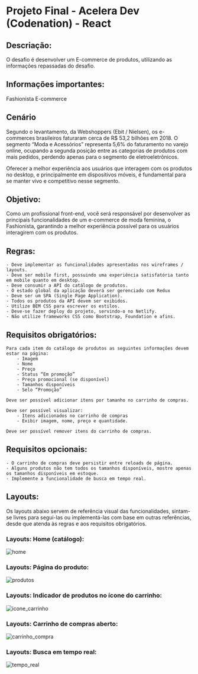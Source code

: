 # Projeto Final - Acelera Dev (Codenation) - React


## Descriação: 
O desafio é desenvolver um E-commerce de produtos, utilizando as informações repassadas do desafio.

## Informações importantes:

Fashionista E-commerce

## Cenário

Segundo o levantamento, da Webshoppers (Ebit / Nielsen), os e-commerces brasileiros faturaram cerca de R$ 53,2 bilhões em 2018. O segmento “Moda e Acessórios” representa 5,6% do faturamento no varejo online, ocupando a segunda posição entre as categorias de produtos com mais pedidos, perdendo apenas para o segmento de eletroeletrônicos.

Oferecer a melhor experiência aos usuários que interagem com os produtos no desktop, e principalmente em dispositivos móveis, é fundamental para se manter vivo e competitivo nesse segmento.

## Objetivo:

Como um profissional front-end, você será responsável por desenvolver as principais funcionalidades de um e-commerce de moda feminina, o Fashionista, garantindo a melhor experiência possível para os usuários interagirem com os produtos.

## Regras:

    - Deve implementar as funcionalidades apresentadas nos wireframes / layouts.
    - Deve ser mobile first, possuindo uma experiência satisfatória tanto em mobile quanto em desktop.
    - Deve consumir a API do catálogo de produtos.
    - O estado global da aplicação deverá ser gerenciado com Redux
    - Deve ser um SPA (Single Page Application).
    - Todos os produtos da API devem ser exibidos.
    - Utilize BEM CSS para escrever os estilos.
    - Deve-se fazer deploy do projeto, servindo-o no Netlify.
    - Não utilize frameworks CSS como Bootstrap, Foundation e afins.

## Requisitos obrigatórios:

    Para cada item do catálogo de produtos as seguintes informações devem estar na página:
        - Imagem
        - Nome
        - Preço
        - Status “Em promoção”
        - Preço promocional (se disponível)
        - Tamanhos disponíveis
        - Selo “Promoção”

    Deve ser possível adicionar itens por tamanho no carrinho de compras.

    Deve ser possível visualizar:
        - Itens adicionados no carrinho de compras
        - Exibir imagem, nome, preço e quantidade.

    Deve ser possível remover itens do carrinho de compras.

## Requisitos opcionais:

    - O carrinho de compras deve persistir entre reloads de página.
    - Alguns produtos não tem todos os tamanhos disponíveis, mostre apenas os tamanhos disponíveis em estoque.
    - Implemente a funcionalidade de busca em tempo real.

## Layouts:

Os layouts abaixo servem de referência visual das funcionalidades, sintam-se livres para segui-las ou implementá-las com base em outras referências, desde que atenda às regras e aos requisitos obrigatórios.

### Layouts: Home (catálogo):

![home](https://user-images.githubusercontent.com/15157510/78951350-37f32f00-7aa8-11ea-8db0-a5a4d833ef0d.png)

### Layouts: Página do produto:

![produtos](https://user-images.githubusercontent.com/15157510/78951408-7557bc80-7aa8-11ea-8804-c09bc85cf985.png)


### Layouts: Indicador de produtos no ícone do carrinho:

![icone_carrinho](https://user-images.githubusercontent.com/15157510/78951455-9fa97a00-7aa8-11ea-9d6a-db8bb4302a3f.png)

### Layouts: Carrinho de compras aberto:

![carrinho_compra](https://user-images.githubusercontent.com/15157510/78951496-c071cf80-7aa8-11ea-8004-331f38377d1b.png)

### Layouts: Busca em tempo real:

![tempo_real](https://user-images.githubusercontent.com/15157510/78951530-db444400-7aa8-11ea-868e-5782ce031d40.png)



